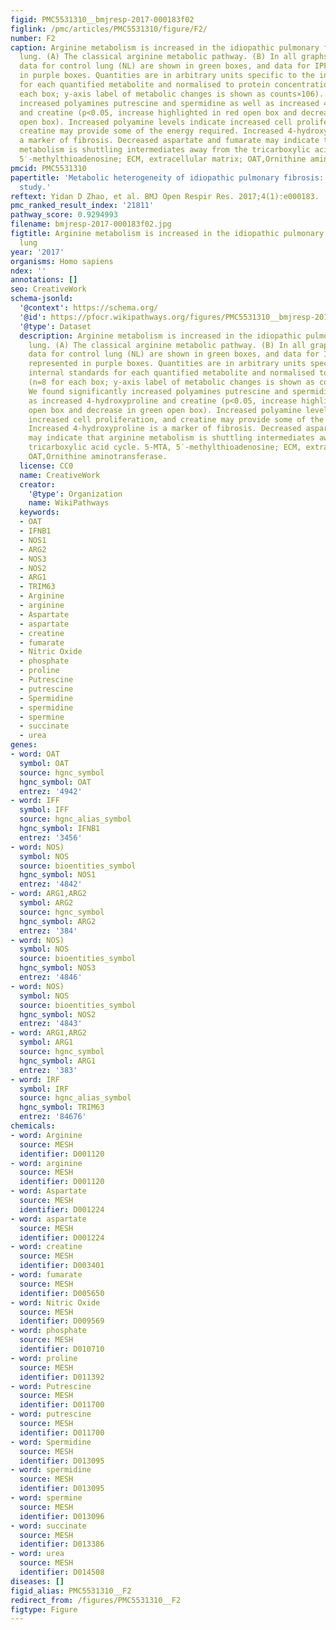 ```yaml
---
figid: PMC5531310__bmjresp-2017-000183f02
figlink: /pmc/articles/PMC5531310/figure/F2/
number: F2
caption: Arginine metabolism is increased in the idiopathic pulmonary fibrosis (IPF)
  lung. (A) The classical arginine metabolic pathway. (B) In all graphs, the metabolic
  data for control lung (NL) are shown in green boxes, and data for IPF lung are represented
  in purple boxes. Quantities are in arbitrary units specific to the internal standards
  for each quantified metabolite and normalised to protein concentration (n=8 for
  each box; y-axis label of metabolic changes is shown as counts×106). We found significantly
  increased polyamines putrescine and spermidine as well as increased 4-hydroxyproline
  and creatine (p<0.05, increase highlighted in red open box and decrease in green
  open box). Increased polyamine levels indicate increased cell proliferation, and
  creatine may provide some of the energy required. Increased 4-hydroxyproline is
  a marker of fibrosis. Decreased aspartate and fumarate may indicate that arginine
  metabolism is shuttling intermediates away from the tricarboxylic acid cycle. 5-MTA,
  5′-methylthioadenosine; ECM, extracellular matrix; OAT,Ornithine aminotransferase.
pmcid: PMC5531310
papertitle: 'Metabolic heterogeneity of idiopathic pulmonary fibrosis: a metabolomic
  study.'
reftext: Yidan D Zhao, et al. BMJ Open Respir Res. 2017;4(1):e000183.
pmc_ranked_result_index: '21811'
pathway_score: 0.9294993
filename: bmjresp-2017-000183f02.jpg
figtitle: Arginine metabolism is increased in the idiopathic pulmonary fibrosis (IPF)
  lung
year: '2017'
organisms: Homo sapiens
ndex: ''
annotations: []
seo: CreativeWork
schema-jsonld:
  '@context': https://schema.org/
  '@id': https://pfocr.wikipathways.org/figures/PMC5531310__bmjresp-2017-000183f02.html
  '@type': Dataset
  description: Arginine metabolism is increased in the idiopathic pulmonary fibrosis (IPF)
    lung. (A) The classical arginine metabolic pathway. (B) In all graphs, the metabolic
    data for control lung (NL) are shown in green boxes, and data for IPF lung are
    represented in purple boxes. Quantities are in arbitrary units specific to the
    internal standards for each quantified metabolite and normalised to protein concentration
    (n=8 for each box; y-axis label of metabolic changes is shown as counts×106).
    We found significantly increased polyamines putrescine and spermidine as well
    as increased 4-hydroxyproline and creatine (p<0.05, increase highlighted in red
    open box and decrease in green open box). Increased polyamine levels indicate
    increased cell proliferation, and creatine may provide some of the energy required.
    Increased 4-hydroxyproline is a marker of fibrosis. Decreased aspartate and fumarate
    may indicate that arginine metabolism is shuttling intermediates away from the
    tricarboxylic acid cycle. 5-MTA, 5′-methylthioadenosine; ECM, extracellular matrix;
    OAT,Ornithine aminotransferase.
  license: CC0
  name: CreativeWork
  creator:
    '@type': Organization
    name: WikiPathways
  keywords:
  - OAT
  - IFNB1
  - NOS1
  - ARG2
  - NOS3
  - NOS2
  - ARG1
  - TRIM63
  - Arginine
  - arginine
  - Aspartate
  - aspartate
  - creatine
  - fumarate
  - Nitric Oxide
  - phosphate
  - proline
  - Putrescine
  - putrescine
  - Spermidine
  - spermidine
  - spermine
  - succinate
  - urea
genes:
- word: OAT
  symbol: OAT
  source: hgnc_symbol
  hgnc_symbol: OAT
  entrez: '4942'
- word: IFF
  symbol: IFF
  source: hgnc_alias_symbol
  hgnc_symbol: IFNB1
  entrez: '3456'
- word: NOS)
  symbol: NOS
  source: bioentities_symbol
  hgnc_symbol: NOS1
  entrez: '4842'
- word: ARG1,ARG2
  symbol: ARG2
  source: hgnc_symbol
  hgnc_symbol: ARG2
  entrez: '384'
- word: NOS)
  symbol: NOS
  source: bioentities_symbol
  hgnc_symbol: NOS3
  entrez: '4846'
- word: NOS)
  symbol: NOS
  source: bioentities_symbol
  hgnc_symbol: NOS2
  entrez: '4843'
- word: ARG1,ARG2
  symbol: ARG1
  source: hgnc_symbol
  hgnc_symbol: ARG1
  entrez: '383'
- word: IRF
  symbol: IRF
  source: hgnc_alias_symbol
  hgnc_symbol: TRIM63
  entrez: '84676'
chemicals:
- word: Arginine
  source: MESH
  identifier: D001120
- word: arginine
  source: MESH
  identifier: D001120
- word: Aspartate
  source: MESH
  identifier: D001224
- word: aspartate
  source: MESH
  identifier: D001224
- word: creatine
  source: MESH
  identifier: D003401
- word: fumarate
  source: MESH
  identifier: D005650
- word: Nitric Oxide
  source: MESH
  identifier: D009569
- word: phosphate
  source: MESH
  identifier: D010710
- word: proline
  source: MESH
  identifier: D011392
- word: Putrescine
  source: MESH
  identifier: D011700
- word: putrescine
  source: MESH
  identifier: D011700
- word: Spermidine
  source: MESH
  identifier: D013095
- word: spermidine
  source: MESH
  identifier: D013095
- word: spermine
  source: MESH
  identifier: D013096
- word: succinate
  source: MESH
  identifier: D013386
- word: urea
  source: MESH
  identifier: D014508
diseases: []
figid_alias: PMC5531310__F2
redirect_from: /figures/PMC5531310__F2
figtype: Figure
---
```

